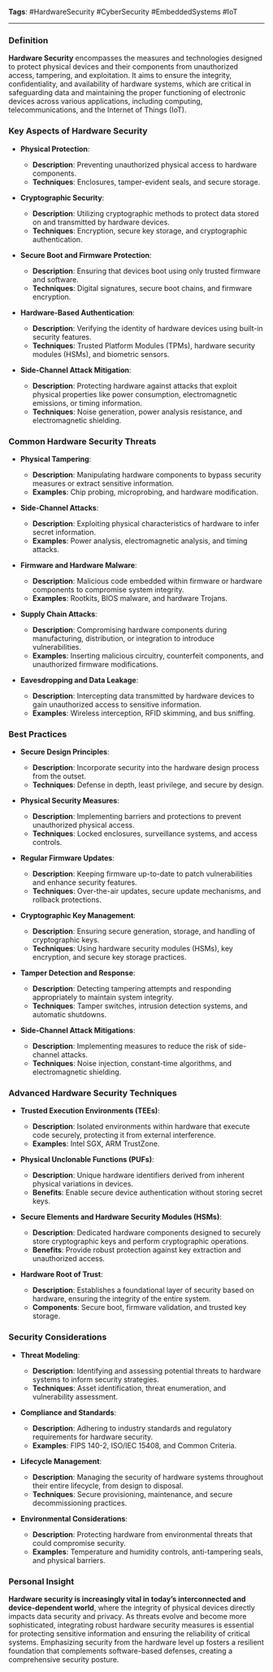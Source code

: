 **Tags**: #HardwareSecurity #CyberSecurity #EmbeddedSystems #IoT

---

### Definition

**Hardware Security** encompasses the measures and technologies designed to protect physical devices and their components from unauthorized access, tampering, and exploitation. It aims to ensure the integrity, confidentiality, and availability of hardware systems, which are critical in safeguarding data and maintaining the proper functioning of electronic devices across various applications, including computing, telecommunications, and the Internet of Things (IoT).

### Key Aspects of Hardware Security

- **Physical Protection**:
    
    - **Description**: Preventing unauthorized physical access to hardware components.
    - **Techniques**: Enclosures, tamper-evident seals, and secure storage.
- **Cryptographic Security**:
    
    - **Description**: Utilizing cryptographic methods to protect data stored on and transmitted by hardware devices.
    - **Techniques**: Encryption, secure key storage, and cryptographic authentication.
- **Secure Boot and Firmware Protection**:
    
    - **Description**: Ensuring that devices boot using only trusted firmware and software.
    - **Techniques**: Digital signatures, secure boot chains, and firmware encryption.
- **Hardware-Based Authentication**:
    
    - **Description**: Verifying the identity of hardware devices using built-in security features.
    - **Techniques**: Trusted Platform Modules (TPMs), hardware security modules (HSMs), and biometric sensors.
- **Side-Channel Attack Mitigation**:
    
    - **Description**: Protecting hardware against attacks that exploit physical properties like power consumption, electromagnetic emissions, or timing information.
    - **Techniques**: Noise generation, power analysis resistance, and electromagnetic shielding.

### Common Hardware Security Threats

- **Physical Tampering**:
    
    - **Description**: Manipulating hardware components to bypass security measures or extract sensitive information.
    - **Examples**: Chip probing, microprobing, and hardware modification.
- **Side-Channel Attacks**:
    
    - **Description**: Exploiting physical characteristics of hardware to infer secret information.
    - **Examples**: Power analysis, electromagnetic analysis, and timing attacks.
- **Firmware and Hardware Malware**:
    
    - **Description**: Malicious code embedded within firmware or hardware components to compromise system integrity.
    - **Examples**: Rootkits, BIOS malware, and hardware Trojans.
- **Supply Chain Attacks**:
    
    - **Description**: Compromising hardware components during manufacturing, distribution, or integration to introduce vulnerabilities.
    - **Examples**: Inserting malicious circuitry, counterfeit components, and unauthorized firmware modifications.
- **Eavesdropping and Data Leakage**:
    
    - **Description**: Intercepting data transmitted by hardware devices to gain unauthorized access to sensitive information.
    - **Examples**: Wireless interception, RFID skimming, and bus sniffing.

### Best Practices

- **Secure Design Principles**:
    
    - **Description**: Incorporate security into the hardware design process from the outset.
    - **Techniques**: Defense in depth, least privilege, and secure by design.
- **Physical Security Measures**:
    
    - **Description**: Implementing barriers and protections to prevent unauthorized physical access.
    - **Techniques**: Locked enclosures, surveillance systems, and access controls.
- **Regular Firmware Updates**:
    
    - **Description**: Keeping firmware up-to-date to patch vulnerabilities and enhance security features.
    - **Techniques**: Over-the-air updates, secure update mechanisms, and rollback protections.
- **Cryptographic Key Management**:
    
    - **Description**: Ensuring secure generation, storage, and handling of cryptographic keys.
    - **Techniques**: Using hardware security modules (HSMs), key encryption, and secure key storage practices.
- **Tamper Detection and Response**:
    
    - **Description**: Detecting tampering attempts and responding appropriately to maintain system integrity.
    - **Techniques**: Tamper switches, intrusion detection systems, and automatic shutdowns.
- **Side-Channel Attack Mitigations**:
    
    - **Description**: Implementing measures to reduce the risk of side-channel attacks.
    - **Techniques**: Noise injection, constant-time algorithms, and electromagnetic shielding.

### Advanced Hardware Security Techniques

- **Trusted Execution Environments (TEEs)**:
    
    - **Description**: Isolated environments within hardware that execute code securely, protecting it from external interference.
    - **Examples**: Intel SGX, ARM TrustZone.
- **Physical Unclonable Functions (PUFs)**:
    
    - **Description**: Unique hardware identifiers derived from inherent physical variations in devices.
    - **Benefits**: Enable secure device authentication without storing secret keys.
- **Secure Elements and Hardware Security Modules (HSMs)**:
    
    - **Description**: Dedicated hardware components designed to securely store cryptographic keys and perform cryptographic operations.
    - **Benefits**: Provide robust protection against key extraction and unauthorized access.
- **Hardware Root of Trust**:
    
    - **Description**: Establishes a foundational layer of security based on hardware, ensuring the integrity of the entire system.
    - **Components**: Secure boot, firmware validation, and trusted key storage.

### Security Considerations

- **Threat Modeling**:
    
    - **Description**: Identifying and assessing potential threats to hardware systems to inform security strategies.
    - **Techniques**: Asset identification, threat enumeration, and vulnerability assessment.
- **Compliance and Standards**:
    
    - **Description**: Adhering to industry standards and regulatory requirements for hardware security.
    - **Examples**: FIPS 140-2, ISO/IEC 15408, and Common Criteria.
- **Lifecycle Management**:
    
    - **Description**: Managing the security of hardware systems throughout their entire lifecycle, from design to disposal.
    - **Techniques**: Secure provisioning, maintenance, and secure decommissioning practices.
- **Environmental Considerations**:
    
    - **Description**: Protecting hardware from environmental threats that could compromise security.
    - **Examples**: Temperature and humidity controls, anti-tampering seals, and physical barriers.

### Personal Insight

**Hardware security is increasingly vital in today’s interconnected and device-dependent world**, where the integrity of physical devices directly impacts data security and privacy. As threats evolve and become more sophisticated, integrating robust hardware security measures is essential for protecting sensitive information and ensuring the reliability of critical systems. Emphasizing security from the hardware level up fosters a resilient foundation that complements software-based defenses, creating a comprehensive security posture.
